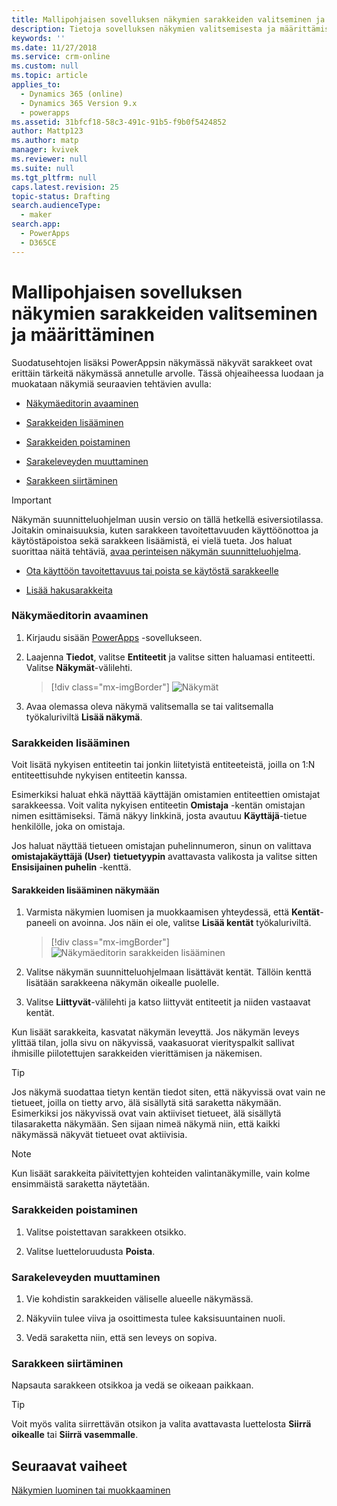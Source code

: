 ```yaml
---
title: Mallipohjaisen sovelluksen näkymien sarakkeiden valitseminen ja määrittäminen PowerAppsissa | MicrosoftDocs
description: Tietoja sovelluksen näkymien valitsemisesta ja määrittämisestä
keywords: ''
ms.date: 11/27/2018
ms.service: crm-online
ms.custom: null
ms.topic: article
applies_to:
  - Dynamics 365 (online)
  - Dynamics 365 Version 9.x
  - powerapps
ms.assetid: 31bfcf18-58c3-491c-91b5-f9b0f5424852
author: Mattp123
ms.author: matp
manager: kvivek
ms.reviewer: null
ms.suite: null
ms.tgt_pltfrm: null
caps.latest.revision: 25
topic-status: Drafting
search.audienceType:
  - maker
search.app:
  - PowerApps
  - D365CE
---
```


# <a name="choose-and-configure-columns-in-model-driven-app-views"></a>Mallipohjaisen sovelluksen näkymien sarakkeiden valitseminen ja määrittäminen

<a name="BKMK_ChooseAndConfigureColumns"></a>   

 Suodatusehtojen lisäksi PowerAppsin näkymässä näkyvät sarakkeet ovat erittäin tärkeitä näkymässä annetulle arvolle. Tässä ohjeaiheessa luodaan ja muokataan näkymiä seuraavien tehtävien avulla:  

-   [Näkymäeditorin avaaminen](choose-and-configure-columns.md#open-the-view-editor)  
   
-   [Sarakkeiden lisääminen](choose-and-configure-columns.md#BKMK_AddColumns)  
  
-   [Sarakkeiden poistaminen](choose-and-configure-columns.md#BKMK_RemoveColumns)  
  
-   [Sarakeleveyden muuttaminen](choose-and-configure-columns.md#BKMK_ChangeColumnWidth)  
  
-   [Sarakkeen siirtäminen](choose-and-configure-columns.md#BKMK_MoveAColumns)  
    
  > [!IMPORTANT]
  > Näkymän suunnitteluohjelman uusin versio on tällä hetkellä esiversiotilassa. Joitakin ominaisuuksia, kuten sarakkeen tavoitettavuuden käyttöönottoa ja käytöstäpoistoa sekä sarakkeen lisäämistä, ei vielä tueta. Jos haluat suorittaa näitä tehtäviä, [avaa perinteisen näkymän suunnitteluohjelma](/dynamics365/customer-engagement/customize/create-and-edit-views#open-the-classic-view-designer).
  >  -   [Ota käyttöön tavoitettavuus tai poista se käytöstä sarakkeelle](/dynamics365/customer-engagement/customize/choose-and-configure-columns#BKMK_EnableOrDisablePresence)  
  >
  >  -   [Lisää hakusarakkeita](choose-and-configure-columns.md#BKMK_AddFindColumns)  



### <a name="open-the-view-editor"></a>Näkymäeditorin avaaminen

1.  Kirjaudu sisään [PowerApps](https://web.powerapps.com/?utm_source=padocs&utm_medium=linkinadoc&utm_campaign=referralsfromdoc) -sovellukseen.  

2.  Laajenna **Tiedot**, valitse **Entiteetit** ja valitse sitten haluamasi entiteetti. Valitse **Näkymät**-välilehti. 

    > [!div class="mx-imgBorder"] 
    > ![Näkymät](media/available-views.png)

3. Avaa olemassa oleva näkymä valitsemalla se tai valitsemalla työkaluriviltä **Lisää näkymä**. 

<a name="BKMK_AddColumns"></a>   
### <a name="add-columns"></a>Sarakkeiden lisääminen  
 Voit lisätä nykyisen entiteetin tai jonkin liitetyistä entiteeteistä, joilla on 1:N entiteettisuhde nykyisen entiteetin kanssa.  
  
 Esimerkiksi haluat ehkä näyttää käyttäjän omistamien entiteettien omistajat sarakkeessa. Voit valita nykyisen entiteetin **Omistaja** -kentän omistajan nimen esittämiseksi. Tämä näkyy linkkinä, josta avautuu **Käyttäjä**-tietue henkilölle, joka on omistaja.  
  
 Jos haluat näyttää tietueen omistajan puhelinnumeron, sinun on valittava **omistajakäyttäjä (User)** **tietuetyypin** avattavasta valikosta ja valitse sitten **Ensisijainen puhelin** -kenttä.  
  
#### <a name="add-columns-to-views"></a>Sarakkeiden lisääminen näkymään  
  
1.  Varmista näkymien luomisen ja muokkaamisen yhteydessä, että **Kentät**-paneeli on avoinna. Jos näin ei ole, valitse **Lisää kentät** työkaluriviltä. 

    > [!div class="mx-imgBorder"] 
    > ![Näkymäeditorin sarakkeiden lisääminen](media/fields-drawer-view-designer.png)

2.  Valitse näkymän suunnitteluohjelmaan lisättävät kentät. Tällöin kenttä lisätään sarakkeena näkymän oikealle puolelle.

3.  Valitse **Liittyvät**-välilehti ja katso liittyvät entiteetit ja niiden vastaavat kentät.
  
 Kun lisäät sarakkeita, kasvatat näkymän leveyttä. Jos näkymän leveys ylittää tilan, jolla sivu on näkyvissä, vaakasuorat vierityspalkit sallivat ihmisille piilotettujen sarakkeiden vierittämisen ja näkemisen.  
  
> [!TIP]
>  Jos näkymä suodattaa tietyn kentän tiedot siten, että näkyvissä ovat vain ne tietueet, joilla on tietty arvo, älä sisällytä sitä saraketta näkymään. Esimerkiksi jos näkyvissä ovat vain aktiiviset tietueet, älä sisällytä tilasaraketta näkymään. Sen sijaan nimeä näkymä niin, että kaikki näkymässä näkyvät tietueet ovat aktiivisia.  
  
> [!NOTE]
>  Kun lisäät sarakkeita päivitettyjen kohteiden valintanäkymille, vain kolme ensimmäistä saraketta näytetään.  
  
<a name="BKMK_RemoveColumns"></a>   
### <a name="remove-columns"></a>Sarakkeiden poistaminen  
  
1.  Valitse poistettavan sarakkeen otsikko.  
  
2.  Valitse luetteloruudusta **Poista**.  
  
<a name="BKMK_ChangeColumnWidth"></a>   
### <a name="change-column-width"></a>Sarakeleveyden muuttaminen  
  
1.  Vie kohdistin sarakkeiden väliselle alueelle näkymässä.  
  
2.  Näkyviin tulee viiva ja osoittimesta tulee kaksisuuntainen nuoli.  
  
3.  Vedä saraketta niin, että sen leveys on sopiva.  
  
<a name="BKMK_MoveAColumns"></a>   
### <a name="move-a-column"></a>Sarakkeen siirtäminen  
  
Napsauta sarakkeen otsikkoa ja vedä se oikeaan paikkaan.
  
> [!TIP]
>   Voit myös valita siirrettävän otsikon ja valita avattavasta luettelosta **Siirrä oikealle** tai **Siirrä vasemmalle**.  
  
## <a name="next-steps"></a>Seuraavat vaiheet
[Näkymien luominen tai muokkaaminen](create-edit-views.md)
